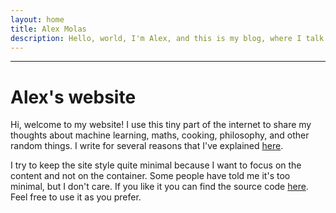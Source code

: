 ```yaml
---
layout: home
title: Alex Molas
description: Hello, world, I'm Alex, and this is my blog, where I talk about math, machine learning, and other things like cooking. 
---
```


---
# Alex's website

Hi, welcome to my website! I use this tiny part of the internet to share my thoughts about machine learning, maths, cooking, philosophy, and other random things. I write for several reasons that I've explained [here](http://alexmolas.com/2023/07/15/nobody-cares-about-your-blog.html). 

I try to keep the site style quite minimal because I want to focus on the content and not on the container. Some people have told me it's too minimal, but I don't care. If you like it you can find the source code [here](https://github.com/alexmolas/alexmolas.github.io/). Feel free to use it as you prefer.

